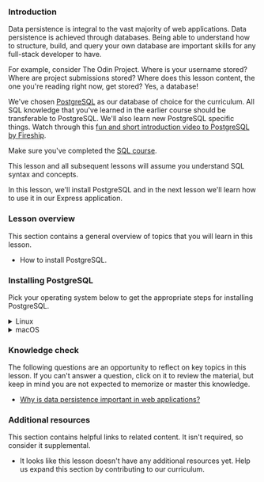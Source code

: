 <!-- markdownlint-disable MD024 TOP004 -->

### Introduction

Data persistence is integral to the vast majority of web applications. Data persistence is achieved through databases. Being able to understand how to structure, build, and query your own database are important skills for any full-stack developer to have.

For example, consider The Odin Project. Where is your username stored? Where are project submissions stored? Where does this lesson content, the one you're reading right now, get stored? Yes, a database!

We've chosen [PostgreSQL](https://www.postgresql.org/) as our database of choice for the curriculum. All SQL knowledge that you've learned in the earlier course should be transferable to PostgreSQL. We'll also learn new PostgreSQL specific things. Watch through this [fun and short introduction video to PostgreSQL by Fireship](https://www.youtube.com/watch?v=n2Fluyr3lbc).

<div class="lesson-note lesson-note--critical" markdown="1">

Make sure you've completed the [SQL course](https://www.theodinproject.com/paths/full-stack-javascript/courses/databases).

This lesson and all subsequent lessons will assume you understand SQL syntax and concepts.

</div>

In this lesson, we'll install PostgreSQL and in the next lesson we'll learn how to use it in our Express application.

### Lesson overview

This section contains a general overview of topics that you will learn in this lesson.

- How to install PostgreSQL.

### Installing PostgreSQL

Pick your operating system below to get the appropriate steps for installing PostgreSQL.

<details markdown="block">

<summary class="dropDown-header">Linux</summary>

### Step 1: Make sure the system is up to date

Before installing PostgreSQL, it's a good idea to make sure the operating system is up to date. To update our system, run this command:

```bash
sudo apt update && sudo apt upgrade
```

### Step 2: Install the PostgreSQL packages

After our system is up to date, we will install the packages for PostgreSQL.

```bash
sudo apt install postgresql postgresql-contrib libpq-dev
```

After installation is complete, let's start the server using this command:

```bash
sudo systemctl start postgresql.service
```

<div class="lesson-note lesson-note--warning" markdown="1">

#### Systemctl and WSL2

Systemctl is not supported on WSL2, and the above command won't work. Instead, run the following command:

```bash
sudo service postgresql start
```

</div>

Got an error, or don't see an active service? Come visit [our Discord server](https://discord.gg/V75WSQG) for some help!

If `postgresql` is active, you can press `Q` to quit the status screen and move on to the next step.

### Step 3: Setting up PostgreSQL

PostgreSQL is now running, but we have to configure it in order to be able to use it with our local Rails applications.

#### 3.1 PostgreSQL roles

PostgreSQL authenticates via roles. A role is like a user, which is how we interact with the service. The default PostgreSQL installation has set up a `postgres` role that we can use. This is great, but that would mean having to switch to that role every time we wanted to do something with the database server.

Instead, we will set up our own role to avoid switching to the `postgres` role all the time.

#### 3.2 Creating a new role

We will be creating a new role with the same name as our Linux username. If you're not sure of your Linux username, you can run the command `whoami` in your terminal to get it. Once you have that information ready, let's create a role in PostgreSQL. The command to do so is:

```bash
sudo -i -u postgres createuser --interactive
```

Remember that we want the role name to be the same as our Linux user name and be sure to make that new role a superuser. Setting up a role like this means we can leverage "peer authentication" making using the local database very easy.

#### 3.3 Creating the role database

One other important step in setting up PostgreSQL is that each role must have its own database of the same name. Without it, the role we just created will not be able to log in or interact with PostgreSQL.

You can try to run `psql` now, but you will get an error that the database does not exist. Not to worry, let's create one to resolve fix this:

<div class="lesson-note" markdown="1">

If your username has any capital letters, you must surround it in quotes when running the below command.

</div>

```bash
sudo -i -u postgres createdb <linux_username>
```

Now our role is fully set up: we've got `<role_name>` and that role has a database.

#### 3.4 Securing our new role

One important thing that we have to do is to set up a password for our new role so that the data is protected. Now that our role is set up, we can actually use it to administer PostgreSQL. All you have to do is enter this command to get into the PostgreSQL prompt:

```bash
psql
```

You should see the PostgreSQL prompt come up with the new role we just created, like so:

```sql
role_name=#
```

If you don't see a similar prompt, then reach out in [our Discord server](https://discord.gg/V75WSQG) for some help. If you **do** see a similar prompt, then we can create a password for the role like so:

```sql
\password <role_name>
```

You'll be prompted to enter a password and to verify it. Once you are done, the prompt will return to normal. Now, we will configure the permissions for our new role:

```sql
grant all privileges on database <role_database_name> to <role_name>;
```

Remember that you should change the `<role_database_name>` and `<role_name>` (they should be both the same)! If you see `GRANT` in response to the command, then you can type `\q` to exit the prompt.

#### 3.5 Saving access information in the environment

After finishing our configuration, the last step is save it into the environment to access later.

In order to save our password to the environment, we can run this command:

```bash
echo 'export DATABASE_PASSWORD="<role_password>"' >> ~/.bashrc
```

Note here the name we've chosen for our environment variable: `DATABASE_PASSWORD`. Also, remember to update `<role_password>` in the command to what was set above!

Now, this variable lives in our environment for us to use. As the variable is new, we'll want to reload the environment so that we can access it. To reload the environment, you can close and re-open your terminal.

Once that's done, we can move to testing it out!

</details>

<details markdown="block">

<summary class="dropDown-header">macOS</summary>

### Step 1: Make sure the system is up to date

Before running commands with homebrew, you'll want to make sure things are up to date. Run the following commands one by one:

```bash
brew update
brew upgrade
```

If your terminal doesn't recognize `brew`, then you'll need to go and install homebrew. You can find it and other installs in the [installation appendix](https://www.theodinproject.com/guides/installations).

### Step 2: Install the PostgreSQL packages

Now that we've ensured our packages are up to date, we will use brew to install PostgreSQL.

```bash
brew install postgresql@14
```

After installation is complete, let's start the server using this command:

```bash
brew services start postgresql@14
```

If you are unsure about whether `postgresql` is active, it's possible to check with this command:

```bash
brew services info postgresql@14
```

Got an error, or don't see an active service? Come visit the [Discord](https://discord.gg/V75WSQG) for some help!

If the `postgresql` service is active, move on to the next step.

### Step 3: Setting up PostgreSQL

PostgreSQL is now running, but we have to configure it in order to be able to use it with our local Rails applications.

#### 3.1 PostgreSQL roles

PostgreSQL authenticates via roles. A role is like a user, and by default, the install on MacOS should have a role set up with your MacOS username. If you're not sure of your username, you can run the command `whoami` in your terminal to get it. To verify that you have a role in PostgreSQL matching your username, enter the following command:

```bash
psql postgres
```

And you should see a prompt like this

```sql
psql (14.x (Homebrew))
Type "help" for help.

postgres=#
```

Input `\du`, hit Return, and check that your MacOS username is the listed role name.

#### 3.2 Creating the role database

One other important step in setting up PostgreSQL is that each role must have its own database of the same name. We need this to login as the role matching our username. While still in the PostgreSQL session prompt, type the following command to create the new database. Make sure you include the semicolon.

<div class="lesson-note" markdown="1">

If your username has any capital letters, you must surround it in quotes when running the below command.

</div>

```sql
CREATE DATABASE <username>;
```

Now our role is fully set up: we've got `<role_name>` and that role has a database. Enter the command `\q` to exit the interactive terminal for `postgres`.

#### 3.3 Securing Our new role

One important thing we have to do is set up a password for our new role to protect the data. Now that we have our role, we can use it to administer PostgreSQL. All you have to do is enter this command to get into the PostgreSQL prompt for the database matching your user:

```bash
psql
```

You should now see the PostgreSQL prompt come up like this:

```sql
role_name=#
```

If you don't see a similar prompt, then reach out on [Discord](https://discord.gg/V75WSQG) for some help. If you **do** see a similar prompt, then we can create a password for the role like so:

```sql
\password <role_name>
```

You'll be prompted to enter a password and to verify it. Once you are done, the prompt will return to normal. Now, we will configure the permissions for our new role:

```sql
grant all privileges on database <role_database_name> to <role_name>;
```

Remember that you should change the `<role_database_name>` and `<role_name>` (they should both the same)! If you see `GRANT` in response to the command, then you can type `\q` to exit the prompt.

#### 3.4 Saving access information in the environment

After finishing our configuration, the last step is save it into the environment to access later.

In order to save our password to the environment, we can run this command:

```bash
echo 'export DATABASE_PASSWORD="<role_password>"' >> ~/.zshrc
```

Note here the name we've chosen for our environment variable: `DATABASE_PASSWORD`. Also, remember to update `<role_password>` in the command to what was set above!

Now, this variable lives in our environment for us to use. As the variable is new, we'll want to reload the environment so that we can access it. To reload the environment, you can close and re-open your terminal.

Once that's done, we can move to testing it out!

</details>

### Knowledge check

The following questions are an opportunity to reflect on key topics in this lesson. If you can't answer a question, click on it to review the material, but keep in mind you are not expected to memorize or master this knowledge.

- [Why is data persistence important in web applications?](#introduction)

### Additional resources

This section contains helpful links to related content. It isn't required, so consider it supplemental.

- It looks like this lesson doesn't have any additional resources yet. Help us expand this section by contributing to our curriculum.
